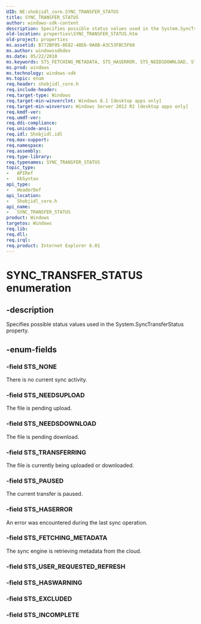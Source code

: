```yaml
---
UID: NE:shobjidl_core.SYNC_TRANSFER_STATUS
title: SYNC_TRANSFER_STATUS
author: windows-sdk-content
description: Specifies possible status values used in the System.SyncTransferStatus property.
old-location: properties\SYNC_TRANSFER_STATUS.htm
old-project: properties
ms.assetid: B772BF05-0E82-48E6-9A0B-A3C53FBC5F60
ms.author: windowssdkdev
ms.date: 05/22/2018
ms.keywords: STS_FETCHING_METADATA, STS_HASERROR, STS_NEEDSDOWNLOAD, STS_NEEDSUPLOAD, STS_NONE, STS_PAUSED, STS_TRANSFERRING, SYNC_TRANSFER_STATUS, SYNC_TRANSFER_STATUS enumeration [Windows Properties], properties.SYNC_TRANSFER_STATUS, shobjidl_core/STS_FETCHING_METADATA, shobjidl_core/STS_HASERROR, shobjidl_core/STS_NEEDSDOWNLOAD, shobjidl_core/STS_NEEDSUPLOAD, shobjidl_core/STS_NONE, shobjidl_core/STS_PAUSED, shobjidl_core/STS_TRANSFERRING, shobjidl_core/SYNC_TRANSFER_STATUS
ms.prod: windows
ms.technology: windows-sdk
ms.topic: enum
req.header: shobjidl_core.h
req.include-header: 
req.target-type: Windows
req.target-min-winverclnt: Windows 8.1 [desktop apps only]
req.target-min-winversvr: Windows Server 2012 R2 [desktop apps only]
req.kmdf-ver: 
req.umdf-ver: 
req.ddi-compliance: 
req.unicode-ansi: 
req.idl: Shobjidl.idl
req.max-support: 
req.namespace: 
req.assembly: 
req.type-library: 
req.typenames: SYNC_TRANSFER_STATUS
topic_type:
-	APIRef
-	kbSyntax
api_type:
-	HeaderDef
api_location:
-	Shobjidl_core.h
api_name:
-	SYNC_TRANSFER_STATUS
product: Windows
targetos: Windows
req.lib: 
req.dll: 
req.irql: 
req.product: Internet Explorer 6.01
---
```


# SYNC_TRANSFER_STATUS enumeration


## -description


Specifies possible status values used in the System.SyncTransferStatus property.


## -enum-fields




### -field STS_NONE

There is no current sync activity.


### -field STS_NEEDSUPLOAD

The file is pending upload.


### -field STS_NEEDSDOWNLOAD

The file is pending download.


### -field STS_TRANSFERRING

The file is currently being uploaded or downloaded.


### -field STS_PAUSED

The current transfer is paused.


### -field STS_HASERROR

An error was encountered during the last sync operation.


### -field STS_FETCHING_METADATA

The sync engine is retrieving metadata from the cloud.


### -field STS_USER_REQUESTED_REFRESH


### -field STS_HASWARNING


### -field STS_EXCLUDED


### -field STS_INCOMPLETE



